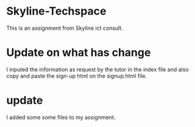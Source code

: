 # Skyline-Techspace
This is an assignment from Skyline ict consult.

# Update on what has change

I inputed the information as request by the tutor in the index file and also copy and paste the sign-up html on the signup.html file.

# update

I added some some files to my assignment.

